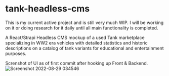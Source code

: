 # tank-headless-cms

This is my current active project and is still very much WIP. I will be working on it or doing research for it daily until all main functionality is completed.

A React/Strapi Headless CMS mockup of a used Tank marketplace specializing in WW2 era vehicles with detailed statistics and historic descriptions on a catalog of tank variants for educational and entertainment purposes.

Screnshot of UI as of first commit after hooking up Front & Backend.
![Screenshot 2022-08-29 034546](https://user-images.githubusercontent.com/43594857/187184414-3fc19407-79a4-4cdc-ac12-fea4f4831dda.jpg)
